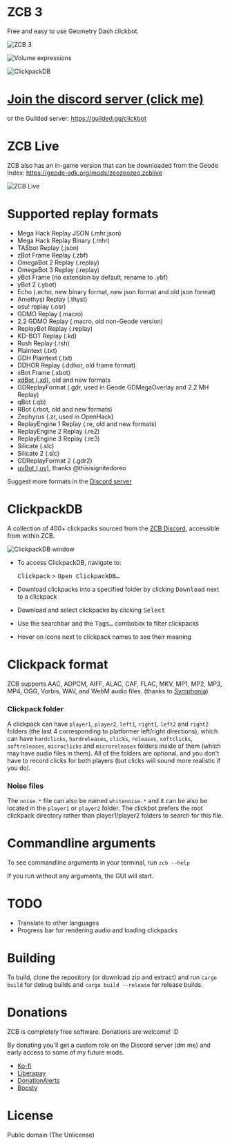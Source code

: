 # ZCB 3

Free and easy to use Geometry Dash clickbot.

![ZCB 3](https://github.com/zeozeozeo/zcb3/blob/master/screenshots/0.png?raw=true)

![Volume expressions](https://github.com/zeozeozeo/zcb3/raw/master/screenshots/1.png?raw=true)

![ClickpackDB](https://github.com/zeozeozeo/zcb3/raw/master/screenshots/2.png?raw=true)

# [Join the discord server (click me)](https://discord.gg/b4kBQyXYZT)

or the Guilded server: https://guilded.gg/clickbot

# ZCB Live

ZCB also has an in-game version that can be downloaded from the Geode Index: https://geode-sdk.org/mods/zeozeozeo.zcblive

![ZCB Live](/screenshots/live.png)

# Supported replay formats

- Mega Hack Replay JSON (.mhr.json)
- Mega Hack Replay Binary (.mhr)
- TASbot Replay (.json)
- zBot Frame Replay (.zbf)
- OmegaBot 2 Replay (.replay)
- OmegaBot 3 Replay (.replay)
- yBot Frame (no extension by default, rename to .ybf)
- yBot 2 (.ybot)
- Echo (.echo, new binary format, new json format and old json format)
- Amethyst Replay (.thyst)
- osu! replay (.osr)
- GDMO Replay (.macro)
- 2.2 GDMO Replay (.macro, old non-Geode version)
- ReplayBot Replay (.replay)
- KD-BOT Replay (.kd)
- Rush Replay (.rsh)
- Plaintext (.txt)
- GDH Plaintext (.txt)
- DDHOR Replay (.ddhor, old frame format)
- xBot Frame (.xbot)
- [xdBot (.xd)](https://geode-sdk.org/mods/zilko.xdbot/), old and new formats
- GDReplayFormat (.gdr, used in Geode GDMegaOverlay and 2.2 MH Replay)
- qBot (.qb)
- RBot (.rbot, old and new formats)
- Zephyrus (.zr, used in OpenHack)
- ReplayEngine 1 Replay (.re, old and new formats)
- ReplayEngine 2 Replay (.re2)
- ReplayEngine 3 Replay (.re3)
- Silicate (.slc)
- Silicate 2 (.slc)
- GDReplayFormat 2 (.gdr2)
- [uvBot (.uv)](https://github.com/thisisignitedoreo/uvbot), thanks @thisisignitedoreo

Suggest more formats in the [Discord server](https://discord.gg/b4kBQyXYZT)

# ClickpackDB

A collection of 400+ clickpacks sourced from the [ZCB Discord](https://discord.com/invite/b4kBQyXYZT), accessible from within ZCB.

![ClickpackDB window](https://github.com/zeozeozeo/zcb3/raw/master/screenshots/3.png?raw=true)

- To access ClickpackDB, navigate to:

  <kbd>Clickpack</kbd> > <kbd>Open ClickpackDB…</kbd>

- Download clickpacks into a specified folder by clicking <kbd>Download</kbd> next to a clickpack
- Download and select clickpacks by clicking <kbd>Select</kbd>
- Use the searchbar and the <kbd>Tags…</kbd> combobox to filter clickpacks
- Hover on icons next to clickpack names to see their meaning

# Clickpack format

ZCB supports AAC, ADPCM, AIFF, ALAC, CAF, FLAC, MKV, MP1, MP2, MP3, MP4, OGG, Vorbis, WAV, and WebM audio files. (thanks to [Symphonia](https://github.com/pdeljanov/Symphonia))

### Clickpack folder

A clickpack can have `player1`, `player2`, `left1`, `right1`, `left2` and `right2` folders (the last 4 corresponding to platformer left/right directions), which can have `hardclicks`, `hardreleases`, `clicks`, `releases`, `softclicks`, `softreleases`, `microclicks` and `microreleases` folders inside of them (which may have audio files in them). All of the folders are optional, and you don't have to record clicks for both players (but clicks will sound more realistic if you do).

### Noise files

The `noise.*` file can also be named `whitenoise.*` and it can be also be located in the `player1` or `player2` folder. The clickbot prefers the root clickpack directory rather than player1/player2 folders to search for this file.

# Commandline arguments

To see commandline arguments in your terminal, run `zcb --help`

If you run without any arguments, the GUI will start.

# TODO

- Translate to other languages
- Progress bar for rendering audio and loading clickpacks

# Building

To build, clone the repository (or download zip and extract) and run `cargo build` for debug builds and `cargo build --release` for release builds.

# Donations

ZCB is completely free software. Donations are welcome! :D

By donating you'll get a custom role on the Discord server (dm me) and early access to some of my future mods.

- [Ko-fi](https://ko-fi.com/zeozeozeo)
- [Liberapay](https://liberapay.com/zeo)
- [DonationAlerts](https://donationalerts.com/r/zeozeozeo)
- [Boosty](https://boosty.to/zeozeozeo/donate)

# License

Public domain (The Unlicense)
